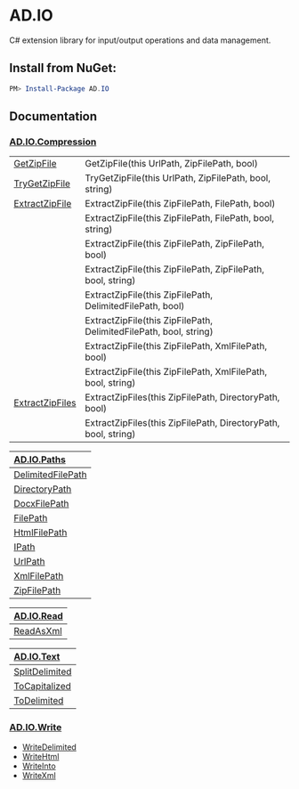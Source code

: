 # AD.IO

C# extension library for input/output operations and data management.

## Install from NuGet:

```Powershell 
PM> Install-Package AD.IO
```

## Documentation

### [AD.IO.Compression](https://github.com/austindrenski/AD.IO/wiki/AD.IO.Compression)     
|                                                                                                |                                                                 |
|:-----------------------------------------------------------------------------------------------|:----------------------------------------------------------------|
|[GetZipFile](https://github.com/austindrenski/AD.IO/wiki/AD.IO.Compression#GetZipFile)          |GetZipFile(this UrlPath, ZipFilePath, bool)                      |
|[TryGetZipFile](https://github.com/austindrenski/AD.IO/wiki/AD.IO.Compression#TryGetZipFile)    |TryGetZipFile(this UrlPath, ZipFilePath, bool, string)           |
|[ExtractZipFile](https://github.com/austindrenski/AD.IO/wiki/AD.IO.Compression#ExtractZipFile)  |ExtractZipFile(this ZipFilePath, FilePath, bool)                 |
|                                                                                                |ExtractZipFile(this ZipFilePath, FilePath, bool, string)         |
|                                                                                                |ExtractZipFile(this ZipFilePath, ZipFilePath, bool)              |
|                                                                                                |ExtractZipFile(this ZipFilePath, ZipFilePath, bool, string)      |
|                                                                                                |ExtractZipFile(this ZipFilePath, DelimitedFilePath, bool)        |
|                                                                                                |ExtractZipFile(this ZipFilePath, DelimitedFilePath, bool, string)|
|                                                                                                |ExtractZipFile(this ZipFilePath, XmlFilePath, bool)              |
|                                                                                                |ExtractZipFile(this ZipFilePath, XmlFilePath, bool, string)      |
|[ExtractZipFiles](https://github.com/austindrenski/AD.IO/wiki/AD.IO.Compression#ExtractZipFiles)|ExtractZipFiles(this ZipFilePath, DirectoryPath, bool)           |
|                                                                                                |ExtractZipFiles(this ZipFilePath, DirectoryPath, bool, string)   |

|[AD.IO.Paths](https://github.com/austindrenski/AD.IO/wiki/AD.IO.Paths)                         |
|:----------------------------------------------------------------------------------------------|
|[DelimitedFilePath](https://github.com/austindrenski/AD.IO/wiki/AD.IO.Paths#DelimitedFilePath) |
|[DirectoryPath](https://github.com/austindrenski/AD.IO/wiki/AD.IO.Paths#DirectoryPath)         |
|[DocxFilePath](https://github.com/austindrenski/AD.IO/wiki/AD.IO.Paths#DocxFilePath)           |
|[FilePath](https://github.com/austindrenski/AD.IO/wiki/AD.IO.Paths#FilePath)                   |
|[HtmlFilePath](https://github.com/austindrenski/AD.IO/wiki/AD.IO.Paths#HtmlFilePath)           |
|[IPath](https://github.com/austindrenski/AD.IO/wiki/AD.IO.Paths#IPath)                         |
|[UrlPath](https://github.com/austindrenski/AD.IO/wiki/AD.IO.Paths#UrlPath)                     |
|[XmlFilePath](https://github.com/austindrenski/AD.IO/wiki/AD.IO.Paths#XmlFilePath)             |
|[ZipFilePath](https://github.com/austindrenski/AD.IO/wiki/AD.IO.Paths#ZipFilePath)             |


|[AD.IO.Read](https://github.com/austindrenski/AD.IO/wiki/AD.IO.Read)                           |
|:----------------------------------------------------------------------------------------------|
|[ReadAsXml](https://github.com/austindrenski/AD.IO/wiki/AD.IO.Read#ReadAsXml)                  |

|[AD.IO.Text](https://github.com/austindrenski/AD.IO/wiki/AD.IO.Text)                           |
|:----------------------------------------------------------------------------------------------|
|[SplitDelimited](https://github.com/austindrenski/AD.IO/wiki/AD.IO.Text#SplitDelimited)        |
|[ToCapitalized](https://github.com/austindrenski/AD.IO/wiki/AD.IO.Text#ToCapitalized)          |
|[ToDelimited](https://github.com/austindrenski/AD.IO/wiki/AD.IO.Text#ToDelimited)              |

### [AD.IO.Write](https://github.com/austindrenski/AD.IO/wiki/AD.IO.Write)

* [WriteDelimited](https://github.com/austindrenski/AD.IO/wiki/AD.IO.Write#WriteDelimited)
* [WriteHtml](https://github.com/austindrenski/AD.IO/wiki/AD.IO.Write#WriteHtml)
* [WriteInto](https://github.com/austindrenski/AD.IO/wiki/AD.IO.Write#WriteInto)
* [WriteXml](https://github.com/austindrenski/AD.IO/wiki/AD.IO.Write#WriteXml)
